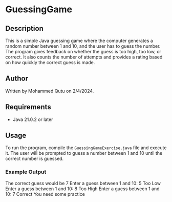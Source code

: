# GuessingGame

## Description
This is a simple Java guessing game where the computer generates a random number between 1 and 10, and the user has to guess the number. The program gives feedback on whether the guess is too high, too low, or correct. It also counts the number of attempts and provides a rating based on how quickly the correct guess is made.

## Author
Written by Mohammed Qutu on 2/4/2024.

## Requirements
- Java 21.0.2 or later

## Usage
To run the program, compile the `GuessingGameExercise.java` file and execute it. The user will be prompted to guess a number between 1 and 10 until the correct number is guessed.

### Example Output
The correct guess would be 7
Enter a guess between 1 and 10:
5
Too Low
Enter a guess between 1 and 10:
8
Too High
Enter a guess between 1 and 10:
7
Correct
You need some practice
